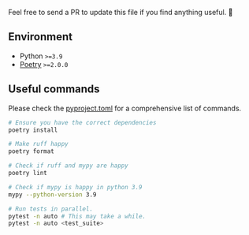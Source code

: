 Feel free to send a PR to update this file if you find anything useful. 🙇

## Environment

- Python `>=3.9`
- [Poetry](https://python-poetry.org/docs/#installing-with-the-official-installer) `>=2.0.0`

## Useful commands

Please check the [pyproject.toml](https://github.com/commitizen-tools/commitizen/blob/master/pyproject.toml) for a comprehensive list of commands.

```bash
# Ensure you have the correct dependencies
poetry install

# Make ruff happy
poetry format

# Check if ruff and mypy are happy
poetry lint

# Check if mypy is happy in python 3.9
mypy --python-version 3.9

# Run tests in parallel.
pytest -n auto # This may take a while.
pytest -n auto <test_suite>
```
